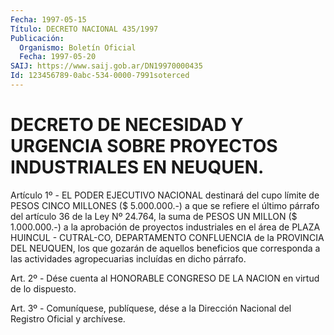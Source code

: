 ```yaml
---
Fecha: 1997-05-15
Título: DECRETO NACIONAL 435/1997
Publicación:
  Organismo: Boletín Oficial
  Fecha: 1997-05-20
SAIJ: https://www.saij.gob.ar/DN19970000435
Id: 123456789-0abc-534-0000-7991soterced
---
```

# DECRETO DE NECESIDAD Y URGENCIA SOBRE PROYECTOS INDUSTRIALES EN NEUQUEN.

<a id="1"></a>
Artículo 1º - EL PODER EJECUTIVO NACIONAL destinará del cupo límite de PESOS  CINCO MILLONES  ($ 5.000.000.-) a que se refiere el último párrafo del artículo 36 de la Ley Nº  24.764, la suma de PESOS UN MILLON ($ 1.000.000.-) a la aprobación de proyectos industriales en el área de PLAZA HUINCUL - CUTRAL-CO,  DEPARTAMENTO CONFLUENCIA de la PROVINCIA DEL NEUQUEN, los que gozarán de aquellos beneficios que corresponda a las actividades agropecuarias incluídas en dicho párrafo.

<a id="2"></a>
Art. 2º - Dése cuenta al HONORABLE CONGRESO DE LA NACION en virtud de lo dispuesto.

<a id="3"></a>
Art. 3º - Comuníquese, publíquese, dése a la Dirección Nacional del Registro  Oficial y archívese.